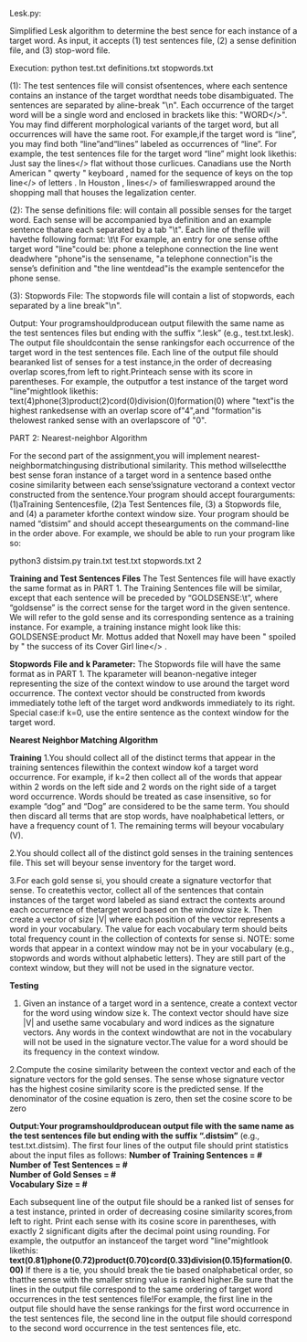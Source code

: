 Lesk.py:

Simplified Lesk algorithm to determine the best sence for each instance of a target word. As input, it accepts (1) test sentences file, (2) a sense definition file, and
(3) stop-word file. 

Execution: python test.txt definitions.txt stopwords.txt

(1):
The test sentences file will consist ofsentences, where each sentence contains an instance of the target wordthat needs tobe disambiguated.  The sentences are separated by 
aline-break "\n". Each occurrence  of  the  target  word will  be a  single  word  and  enclosed in brackets  like  this: "<occurrence>WORD</>".  You may find different 
morphological variants of the target word, but all occurrences will have the same root. 
For example,if the target word is “line”, you may find both “line”and“lines” labeled as 
occurrences of “line”. 
For example, the test sentences file for the target word “line” might look likethis: 
Just say the <occurrence>lines</> flat without those curlicues.
Canadians use the North American " qwerty " keyboard , named for the sequence of keys on the top <occurrence>line</> of letters .
In  Houston ,  <occurrence>lines</>  of familieswrapped  around  the  shopping  mall  that houses the legalization center.

(2):
The sense definitions file:
will contain all possible senses for the target word. Each sense will be accompanied bya definition and an example sentence thatare each separated
by a tab "\t". Each line of thefile will havethe following format: 
<sense>\t<one definition sentence>\t<one example sentence>
For example, an entry for one sense ofthe target word "line"could be: 
phone a telephone connection  the line went deadwhere "phone"is the sensename, "a telephone connection"is the sense’s definition and "the line wentdead"is the example sentencefor the phone sense. 


(3):
Stopwords File:
The stopwords file will contain a list of stopwords, each separated by a line break"\n".

Output: Your  programshouldproducean  output  filewith  the  same  name  as  the  test  sentences files but ending with the suffix “.lesk” (e.g., test.txt.lesk). The output file shouldcontain the sense rankingsfor each occurrence of the target word in the test sentences file. Each line of the output file should bearanked list of senses for a test instance,in the order of decreasing overlap scores,from left to right.Printeach sense with its score in parentheses. For example, the outputfor a test instance of the target word "line"mightlook likethis:
text(4)phone(3)product(2)cord(0)division(0)formation(0)
where "text"is the highest rankedsense with an overlap score of"4",and "formation"is thelowest ranked sense with an overlapscore of "0".  


PART 2: Nearest-neighbor Algorithm

For  the  second  part  of  the  assignment,you will  implement nearest-neighbormatchingusing distributional similarity. This method willselectthe best sense foran instance of a target word in a sentence based onthe cosine similarity between each sense’ssignature vectorand a context vector constructed from the sentence.Your program should accept fourarguments: (1)aTraining Sentencesfile, (2)a Test Sentences file, (3) a Stopwords file, and (4) a parameter kforthe context window size. Your program should be named “distsim” and should accept thesearguments on the command-line in the order above. For example, we should be able to run your program like so:

python3  distsim.py train.txt test.txt stopwords.txt 2


**Training and Test Sentences Files**
The Test Sentences file will have exactly the same format as in PART 1. The Training Sentences file will be similar, except that each sentence will be preceded by “GOLDSENSE:<goldsense>\t”, where “goldsense” is the correct sense for the target word in the given sentence. We will refer to the  gold  sense  and  its  corresponding  sentence  as  a  training  instance.  For  example,  a  training instance might look like this: GOLDSENSE:product Mr.  Mottus  added  that  Noxell  may  have  been  "  spoiled  by  "  the success of its Cover Girl <occurrence>line</> .
  
  
**Stopwords File and k Parameter:**
The Stopwords file will have the same format as in PART 1. The kparameter will beanon-negative integer representing the size of the context window to use around  the target  word occurrence. The  context  vector  should  be  constructed  from kwords immediately tothe left of the target word andkwords immediately to its right. Special case:if k=0, use the entire sentence as the context window for the target word.

**Nearest Neighbor Matching Algorithm**

**Training**
1.You should collect all of the distinct terms that appear in the training sentences filewithin the context window kof a target word occurrence. For example, if k=2 then collect all of the  words  that  appear  within  2  words  on  the  left side  and  2  words  on  the right  side  of  a target word occurrence. Words should be treated as case insensitive, so for example “dog” and “Dog” are considered to be the same term. You should then discard all terms that are stop words, have noalphabetical letters, or have a frequency count of 1. The remaining terms will beyour vocabulary (V). 

2.You should collect all of the distinct gold senses in the training sentences file. This set will beyour sense inventory for the target word.

3.For each gold sense si, you should create a signature vectorfor that sense. To createthis vector, collect all of the sentences that contain instances of the target word labeled as siand extract the contexts around each occurrence of thetarget word based on the window size k. Then create a vector of size |V| where each position of the vector represents a word in your vocabulary. The value for each vocabulary term should beits total frequency count in the collection of contexts for sense si. NOTE: some words that appear in a context window may not be in your vocabulary (e.g., stopwords and words without alphabetic letters). They are still part of the context window, but they will not be used in the signature vector.

**Testing**
1. Given an instance of a target word in a sentence, create a context vector for the word using window size k.  The context vector should have size |V| and usethe same vocabulary and word indices as the signature vectors. Any words in the context windowthat are not in the vocabulary  will  not  be  used  in  the  signature  vector.The  value  for  a  word  should  be  its frequency in the context window.

2.Compute the cosine similarity between the context vector and each of the signature vectors for  the  gold  senses.  The  sense  whose  signature  vector  has  the  highest  cosine  similarity score is the predicted sense. If the denominator of the cosine equation is zero, then set the cosine score to be zero 



**Output:Your programshouldproducean output file with the same name as the test sentences file but ending with the suffix “.distsim”** (e.g., test.txt.distsim). 
The first four lines of the output file should print statistics about the input files as follows:
**Number of Training Sentences = # <br/>
Number of Test Sentences = #<br/>
Number of Gold Senses = # <br/>
Vocabulary Size = #** <br/>


Each subsequent line of the output file should be a ranked list of senses for a test instance, printed in order of decreasing cosine similarity scores,from left to right. Print each sense with its cosine score in parentheses, with exactly 2 significant digits after the decimal point using rounding. For example, the outputfor an instanceof the target word "line"mightlook likethis:
              **text(0.81)phone(0.72)product(0.70)cord(0.33)division(0.15)formation(0.00)**
If there  is  a  tie,  you  should  break  the  tie based  onalphabetical  order,  so  thatthe  sense  with  the smaller string value is ranked higher.Be  sure  that  the  lines  in  the  output  file correspond  to  the  same  ordering  of  target  word occurrences in the test sentences file!For example, the first line in the output file should have the sense rankings for the first word occurrence in the test sentences file, the second line in the output file should correspond to the second word occurrence in the test sentences file, etc.
